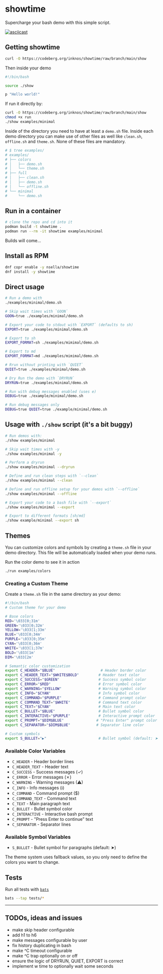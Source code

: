 # showtime

Supercharge your bash demo with this simple script.

[![asciicast](https://asciinema.org/a/9TYkJ1coAkzbUucHj2a0nDGmz.svg)](https://asciinema.org/a/9TYkJ1coAkzbUucHj2a0nDGmz)

## Getting showtime

```bash
curl -O https://codeberg.org/inknos/showtime/raw/branch/main/show
```

Then inside your demo

```bash
#!/bin/bash

source ./show

p "Hello world!"
```

If run it directly by:

```bash
curl -O https://codeberg.org/inknos/showtime/raw/branch/main/show
chmod +x run
./show examples/minimal
```

Inside of the directory you need to have at least a `demo.sh` file.
Inside each demo directory you can make use of other files as well like
`clean.sh`, `offline.sh` and `theme.sh`. None of these files are
mandatory.

```bash
# $ tree examples/
# examples/
# ├── colors
# │   ├── demo.sh
# │   └── theme.sh
# ├── full
# │   ├── clean.sh
# │   ├── demo.sh
# │   └── offline.sh
# └── minimal
#     └── demo.sh
```

## Run in a container

```bash
# clone the repo and cd into it
podman build -t showtime .
podman run --rm -it showtime examples/minimal
```

Builds will come...

## Install as RPM

```bash
dnf copr enable -y nsella/showtime
dnf install -y showtime
```

## Direct usage

```bash
# Run a demo with
./examples/minimal/demo.sh

# Skip wait times with `GOON`
GOON=true ./examples/minimal/demo.sh

# Export your code to stdout with `EXPORT` (defaults to sh)
EXPORT=true ./examples/minimal/demo.sh

# Export to sh
EXPORT_FORMAT=sh ./examples/mimimal/demo.sh

# Export to md
EXPORT_FORMAT=md ./examples/mimimal/demo.sh

# Rrun without printing with `QUIET`
QUIET=true ./examples/minimal/demo.sh

# Dry Run the demo with `DRYRUN`
DRYRUN=true ./examples/minimal/demo.sh

# Run with debug messages enabled (uses e)
DEBUG=true ./example/minimal/demo.sh

# Run debug messages only
DEBUG=true QUIET=true ./example/minimal/demo.sh
```

## Usage with `./show` script (it's a bit buggy)

```bash
# Run demos with:
./show examples/minimal

# Skip wait times with -y
./show examples/minimal -y

# Perform a dryrun
./show examples/minimal --dryrun

# Define and run clean steps with `--clean`
./show examples/minimal --clean

# Define and run offline setup for your demos with `--offline`
./show examples/minimal --offline

# Export your code to a bash file with `--export`
./show examples/minimal --export

# Export to different formats [sh/md]
./show example/minimal --export sh
```


## Themes

You can customize colors and symbols by creating a `theme.sh` file in your demo directory. This file will be automatically loaded when your demo runs.

Run the color demo to see it in action

```bash
./run examples/colors
```

### Creating a Custom Theme

Create a `theme.sh` file in the same directory as your demo:

```bash
#!/bin/bash
# Custom theme for your demo

# Base colors
RED='\033[0;31m'
GREEN='\033[0;32m'
YELLOW='\033[1;33m'
BLUE='\033[0;34m'
PURPLE='\033[0;35m'
CYAN='\033[0;36m'
WHITE='\033[1;37m'
BOLD='\033[1m'
DIM='\033[2m'

# Semantic color customization
export C_HEADER="$BLUE"                     # Header border color
export C_HEADER_TEXT="$WHITE$BOLD"         # Header text color
export C_SUCCESS="$GREEN"                  # Success symbol color
export C_ERROR="$RED"                      # Error symbol color
export C_WARNING="$YELLOW"                 # Warning symbol color
export C_INFO="$CYAN"                      # Info symbol color
export C_COMMAND="$PURPLE"                 # Command prompt color
export C_COMMAND_TEXT="$WHITE"             # Command text color
export C_TEXT="$CYAN"                      # Main text color
export C_BULLET="$BLUE"                    # Bullet symbol color
export C_INTERACTIVE="$PURPLE"             # Interactive prompt color
export C_PROMPT="$DIM$BLUE"               # "Press Enter" prompt color
export C_SEPARATOR="$DIM$BLUE"            # Separator line color

# Custom symbols
export S_BULLET="▶"                        # Bullet symbol (default: ➤)
```

### Available Color Variables

- `C_HEADER` - Header border lines
- `C_HEADER_TEXT` - Header text
- `C_SUCCESS` - Success messages (✓)
- `C_ERROR` - Error messages (✗)
- `C_WARNING` - Warning messages (⚠)
- `C_INFO` - Info messages (ℹ)
- `C_COMMAND` - Command prompt ($)
- `C_COMMAND_TEXT` - Command text
- `C_TEXT` - Main paragraph text
- `C_BULLET` - Bullet symbol color
- `C_INTERACTIVE` - Interactive bash prompt
- `C_PROMPT` - "Press Enter to continue" text
- `C_SEPARATOR` - Separator lines

### Available Symbol Variables

- `S_BULLET` - Bullet symbol for paragraphs (default: ➤)

The theme system uses fallback values, so you only need to define the colors you want to change.

## Tests

Run all tests with [`bats`](https://github.com/bats-core/bats-core)

```bash
bats --tap tests/*
```


---

## TODOs, ideas and issues

- make skip header configurable
- add h1 to h6
- make messages configurable by user
- fix history duplicating in bash
- make ^C timeout configurable
- make ^C trap optionally on or off
- ensure the logic of DRYRUN, QUIET, EXPORT is correct
- implement w time to optionally wait some seconds
